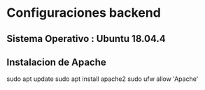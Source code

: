 # Configuraciones backend
## Sistema Operativo : Ubuntu 18.04.4
## Instalacion de Apache
sudo apt update
sudo apt install apache2
sudo ufw allow 'Apache'